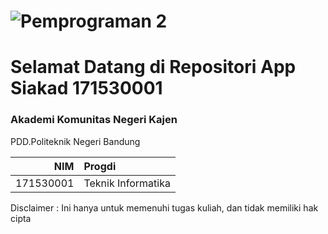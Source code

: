 ![Pemprograman 2](https://www.polban.ac.id/wp-content/uploads/2017/11/logo-web-polban.png)
========================================
Selamat Datang di Repositori App Siakad 171530001
========================================
### Akademi Komunitas Negeri Kajen 
PDD.Politeknik Negeri Bandung

NIM           | Progdi
-------------:|:-------------------------
171530001     | Teknik Informatika

Disclaimer : Ini hanya untuk memenuhi tugas kuliah, dan tidak memiliki hak cipta
